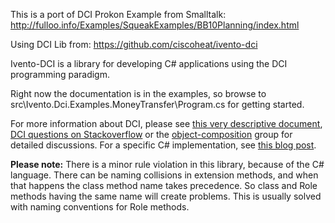 This is a port of DCI Prokon Example from Smalltalk:
http://fulloo.info/Examples/SqueakExamples/BB10Planning/index.html

Using DCI Lib from: 
https://github.com/ciscoheat/ivento-dci

Ivento-DCI is a library for developing C# applications using the DCI programming paradigm.

Right now the documentation is in the examples, so browse to src\Ivento.Dci.Examples.MoneyTransfer\Program.cs for getting started.

For more information about DCI, please see [this very descriptive document](http://www.artima.com/articles/dci_vision.html), [DCI questions on Stackoverflow](http://stackoverflow.com/questions/tagged/dci) or the [object-composition](https://groups.google.com/forum/?fromgroups#!forum/object-composition) group for detailed discussions. For a specific C# implementation, see [this blog post](http://horsdal.blogspot.se/2009/05/dci-in-c.html).

**Please note:** There is a minor rule violation in this library, because of the C# language. There can be naming collisions in extension methods, and when that happens the class method name takes precedence. So class and Role methods having the same name will create problems. This is usually solved with naming conventions for Role methods.
